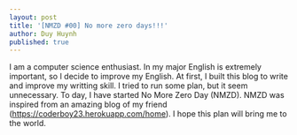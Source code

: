 ```yaml
---
layout: post
title: '[NMZD #00] No more zero days!!!'
author: Duy Huynh
published: true
---
```

I am a computer science enthusiast. In my major English is extremely important, so I decide to improve my English. At first, I built this blog to write and improve my writting skill. I tried to run some plan, but it seem unnecessary. To day, I have started No More Zero Day (NMZD). NMZD was inspired from an amazing blog of my friend (https://coderboy23.herokuapp.com/home). I hope this plan will bring me to the world.

